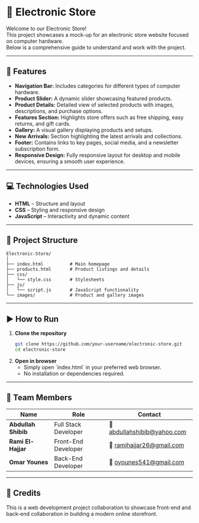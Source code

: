 # 🏬 Electronic Store

Welcome to our Electronic Store!  
This project showcases a mock-up for an electronic store website focused on computer hardware.  
Below is a comprehensive guide to understand and work with the project.

---

## 🚀 Features
- **Navigation Bar:** Includes categories for different types of computer hardware.  
- **Product Slider:** A dynamic slider showcasing featured products.  
- **Product Details:** Detailed view of selected products with images, descriptions, and purchase options.  
- **Features Section:** Highlights store offers such as free shipping, easy returns, and gift cards.  
- **Gallery:** A visual gallery displaying products and setups.  
- **New Arrivals:** Section highlighting the latest arrivals and collections.  
- **Footer:** Contains links to key pages, social media, and a newsletter subscription form.  
- **Responsive Design:** Fully responsive layout for desktop and mobile devices, ensuring a smooth user experience.  

---

## 💻 Technologies Used
- **HTML** – Structure and layout  
- **CSS** – Styling and responsive design  
- **JavaScript** – Interactivity and dynamic content  

---

## 📁 Project Structure
```
Electronic-Store/
│
├── index.html          # Main homepage
├── products.html       # Product listings and details
├── css/
│   └── style.css       # Stylesheets
├── js/
│   └── script.js       # JavaScript functionality
└── images/             # Product and gallery images
```

---

## ▶️ How to Run
1. **Clone the repository**
   ```bash
   git clone https://github.com/your-username/electronic-store.git
   cd electronic-store
   ```
2. **Open in browser**
   - Simply open \`index.html\` in your preferred web browser.  
   - No installation or dependencies required.

---

## 👥 Team Members
| Name | Role | Contact |
|------|------|----------|
| **Abdullah Shibib** | Full Stack Developer | 📧 [abdullahshibib@yahoo.com](mailto:abdullahshibib@yahoo.com) |
| **Rami El-Hajjar** | Front-End Developer | 📧 [ramihajjar26@gmail.com](mailto:ramihajjar26@gmail.com) |
| **Omar Younes** | Back-End Developer | 📧 [oyounes541@gmail.com](mailto:oyounes541@gmail.com) |

---

## 🙌 Credits
This is a web development project collaboration to showcase front-end and back-end collaboration in building a modern online storefront.
